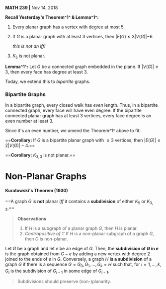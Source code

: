 __MATH 239 |__ Nov 14, 2018

__Recall Yesterday's Theorem^1^ & Lemma^1^:__

1. Every planar graph has a vertex with degree at most 5.

2. If $G$ is a planar graph with at least 3 vertices, then $|E(G) \leq 3|V(G)| - 6$.

   _this is not an iff!_

3. $K_5$ is not planar. 

__Lemma^1^:__ Let $G​$ be a connected graph embedded in the plane. If $|V(G)| \geq 3​$, then every face has degree at least 3.



Today, we extend this to _bipartite_ graphs.

### Bipartite Graphs

In a bipartite graph, every closed walk has _even_ length. Thus, in a bipartite connected graph, every face will have even degree. If the bipartite connected planar graph has at least 3 vertices, every face degree is an even number at least 3.

Since it's an even number, we amend the Theorem^1^ above to fit:

==__Corollary:__ If $G$ is a bipartite planar graph with $\geq 3$ vertices, then $|E(G)| \leq 2|V(G)| - 4$.==

==__Corollary:__ $K_{3,3}$ is not planar.==



# Non-Planar Graphs

#### Kuratowski's Theorem (1930)

==A graph $G$ is __not__ planar _iff_ it contains a __subdivision__ of either $K_5$ or $K_{3,3}$.==

> __Observations__
>
> 1. If $H$ is a subgraph of a planar graph $G$, then $H$ is planar. 
> 2. _Contrapositive of 1:_ If $H$ is a non-planar subgraph of a graph $G$, then $G$ is non-planar.

Let $G$ be a graph and let $e$ be an edge of $G$. Then, the __subdivision of $G$ in $e$__ is the graph obtained from $G - e$ by adding a new vertex with degree 2 joined to the ends of $e$ in $G$. Conversely, a graph $H$ __is a subdivision__ of a graph $G$ if there is a sequence $G = G_0, G_1, ..., G_k = H$ such that, for $i = 1, ...,k$, $G_i$ is the subdivision of $G_{i - 1}$ in some edge of $G_{i - 1}$.

> Subdivisions should preserve (non-)planarity.